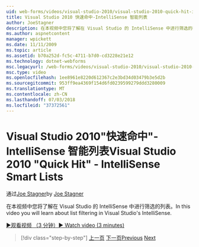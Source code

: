 ```yaml
---
uid: web-forms/videos/visual-studio-2010/visual-studio-2010-quick-hit-intellisense-smart-lists
title: Visual Studio 2010 快速命中-IntelliSense 智能列表
author: JoeStagner
description: 在本视频中您将了解在 Visual Studio 的 IntelliSense 中进行筛选的列表。
ms.author: aspnetcontent
manager: wpickett
ms.date: 11/11/2009
ms.topic: article
ms.assetid: b70a252d-fc5c-4711-b7d0-cd3228e21e12
ms.technology: dotnet-webforms
msc.legacyurl: /web-forms/videos/visual-studio-2010/visual-studio-2010-quick-hit-intellisense-smart-lists
msc.type: video
ms.openlocfilehash: 1ee8961e8220d612367c2e3bd34d03479b3e5d2b
ms.sourcegitcommit: 953ff9ea4369f154d6fd0239599279ddd3280009
ms.translationtype: MT
ms.contentlocale: zh-CN
ms.lasthandoff: 07/03/2018
ms.locfileid: "37372561"
---
```

<a name="visual-studio-2010-quick-hit---intellisense-smart-lists"></a><span data-ttu-id="9c106-103">Visual Studio 2010"快速命中"-IntelliSense 智能列表</span><span class="sxs-lookup"><span data-stu-id="9c106-103">Visual Studio 2010 "Quick Hit" - IntelliSense Smart Lists</span></span>
====================
<span data-ttu-id="9c106-104">通过[Joe Stagner](https://github.com/JoeStagner)</span><span class="sxs-lookup"><span data-stu-id="9c106-104">by [Joe Stagner](https://github.com/JoeStagner)</span></span>

<span data-ttu-id="9c106-105">在本视频中您将了解在 Visual Studio 的 IntelliSense 中进行筛选的列表。</span><span class="sxs-lookup"><span data-stu-id="9c106-105">In this video you will learn about list filtering in Visual Studio's IntelliSense.</span></span>

[<span data-ttu-id="9c106-106">&#9654;观看视频 （3 分钟）</span><span class="sxs-lookup"><span data-stu-id="9c106-106">&#9654; Watch video (3 minutes)</span></span>](https://channel9.msdn.com/Blogs/ASP-NET-Site-Videos/visual-studio-2010-quick-hit-intellisense-smart-lists)

> [!div class="step-by-step"]
> <span data-ttu-id="9c106-107">[上一页](visual-studio-2010-quick-hit-code-search-view-hierarchy.md)
> [下一页](visual-studio-2010-quick-hit-multi-monitor-support.md)</span><span class="sxs-lookup"><span data-stu-id="9c106-107">[Previous](visual-studio-2010-quick-hit-code-search-view-hierarchy.md)
[Next](visual-studio-2010-quick-hit-multi-monitor-support.md)</span></span>

